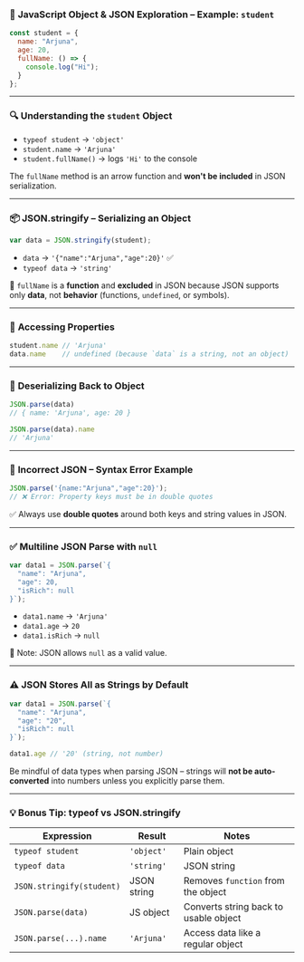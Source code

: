 

### 🧠 **JavaScript Object & JSON Exploration – Example: `student`**

```js
const student = {
  name: "Arjuna",
  age: 20,
  fullName: () => {
    console.log("Hi");
  }
};
```

---

### 🔍 **Understanding the `student` Object**

* `typeof student` → `'object'`
* `student.name` → `'Arjuna'`
* `student.fullName()` → logs `'Hi'` to the console

The `fullName` method is an arrow function and **won't be included** in JSON serialization.

---

### 📦 **JSON.stringify – Serializing an Object**

```js
var data = JSON.stringify(student);
```

* `data` → `'{"name":"Arjuna","age":20}'` ✅
* `typeof data` → `'string'`

📝 `fullName` is a **function** and **excluded** in JSON because JSON supports only **data**, not **behavior** (functions, `undefined`, or symbols).

---

### 🧐 **Accessing Properties**

```js
student.name // 'Arjuna'
data.name    // undefined (because `data` is a string, not an object)
```

---

### 🔄 **Deserializing Back to Object**

```js
JSON.parse(data) 
// { name: 'Arjuna', age: 20 }

JSON.parse(data).name 
// 'Arjuna'
```

---

### 🚨 **Incorrect JSON – Syntax Error Example**

```js
JSON.parse('{name:"Arjuna","age":20}'); 
// ❌ Error: Property keys must be in double quotes
```

✅ Always use **double quotes** around both keys and string values in JSON.

---

### ✅ **Multiline JSON Parse with `null`**

```js
var data1 = JSON.parse(`{
  "name": "Arjuna",
  "age": 20,
  "isRich": null
}`);
```

* `data1.name` → `'Arjuna'`
* `data1.age` → `20`
* `data1.isRich` → `null`

🧪 Note: JSON allows `null` as a valid value.

---

### ⚠️ **JSON Stores All as Strings by Default**

```js
var data1 = JSON.parse(`{
  "name": "Arjuna",
  "age": "20",
  "isRich": null
}`);

data1.age // '20' (string, not number)
```

Be mindful of data types when parsing JSON – strings will **not be auto-converted** into numbers unless you explicitly parse them.

---

### 💡 Bonus Tip: typeof vs JSON.stringify

| Expression                | Result      | Notes                                 |
| ------------------------- | ----------- | ------------------------------------- |
| `typeof student`          | `'object'`  | Plain object                          |
| `typeof data`             | `'string'`  | JSON string                           |
| `JSON.stringify(student)` | JSON string | Removes `function` from the object    |
| `JSON.parse(data)`        | JS object   | Converts string back to usable object |
| `JSON.parse(...).name`    | `'Arjuna'`  | Access data like a regular object     |

